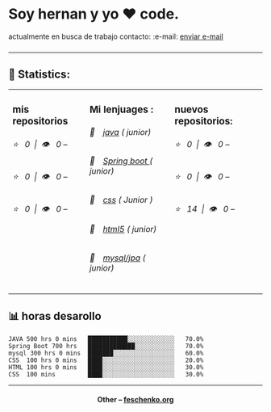
<h1>Soy hernan y yo ❤️ code.</h1>
 <p4>actualmente en busca de trabajo contacto: <p4> :e-mail: <a href="mailto:hriva962@gmail.com">enviar e-mail</a>
<h5></h5>
<hr>
<h2>📝 Statistics: </h2>
<table>
  <tr>
    <td valign="top">
      <h3> mis repositorios </h3>
            <h6>⭐️&nbsp;&nbsp;&nbsp;0&nbsp;&nbsp;|&nbsp;&nbsp;👁&nbsp;&nbsp;&nbsp;0 – <a href=''></a></h6> 
      <h6>⭐️&nbsp;&nbsp;&nbsp;0&nbsp;&nbsp;|&nbsp;&nbsp;👁&nbsp;&nbsp;&nbsp;0 – <a href=''></a></h6> 
      <h6>⭐️&nbsp;&nbsp;&nbsp;0&nbsp;&nbsp;|&nbsp;&nbsp;👁&nbsp;&nbsp;&nbsp;0 – <a href=''></a></h6> 
    </td>
    <td valign="top">
      <h3>Mi lenjuages : </h3>
      <h6>📔&emsp;<a href="">java</a>  ( junior)</h6>
     <h6>📔&emsp;<a href="">Spring boot </a> ( junior)</h6>
      <h6>📗&emsp;<a href="">css</a>   ( Junior )</h6>
      <h6>📘&emsp;<a href="">html5</a> ( junior)</h6>
      <h6>📙&emsp;<a href="">mysql/jpa</a> ( junior)</h6>
      </td>
     <td valign="top">
      <h3>nuevos repositorios: </h3>
           <h6>⭐️&nbsp;&nbsp;&nbsp;0&nbsp;&nbsp;|&nbsp;&nbsp;👁&nbsp;&nbsp;&nbsp;0 – <a href=''></a></h6> 
      <h6>⭐️&nbsp;&nbsp;&nbsp;0&nbsp;&nbsp;|&nbsp;&nbsp;👁&nbsp;&nbsp;&nbsp;0 – <a href=''></a></h6> 
      <h6>⭐️&nbsp;&nbsp;&nbsp;14&nbsp;&nbsp;|&nbsp;&nbsp;👁&nbsp;&nbsp;&nbsp;0 – <a href=''></a></h6> 
        </td>
 
  </tr>
</table>
</table>
<h2>📊 horas desarollo</h2>

```text
JAVA 500 hrs 0 mins   ███████████░░░░░░░░░░░░░   70.0%
Spring Boot 700 hrs   █████████████░░░░░░░░░░░   70.0%
mysql 300 hrs 0 mins  ███████░░░░░░░░░░░░░░░░░   60.0%
CSS  100 hrs 0 mins   ████░░░░░░░░░░░░░░░░░░░░   20.0%
HTML 100 hrs 0 mins   ████░░░░░░░░░░░░░░░░░░░░   30.0%
CSS  100 mins         ████░░░░░░░░░░░░░░░░░░░░   30.0%
```



<hr>
<h4 align="center">Other – <a href='http://feschenko.org' target="_blank">feschenko.org</a><h4>
    
